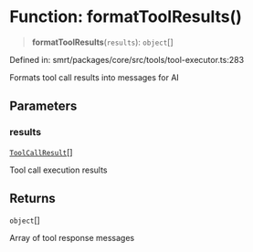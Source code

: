 # Function: formatToolResults()

> **formatToolResults**(`results`): `object`[]

Defined in: smrt/packages/core/src/tools/tool-executor.ts:283

Formats tool call results into messages for AI

## Parameters

### results

[`ToolCallResult`](../interfaces/ToolCallResult.md)[]

Tool call execution results

## Returns

`object`[]

Array of tool response messages
